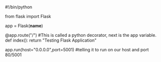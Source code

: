 #!/bin/python

from flask import Flask

app = Flask(__name__)

@app.route("/")
#This is called a python decorator, next is the app variable.
def index():
    return "Testing Flask Application"


app.run(host="0.0.0.0",port=5001)
#telling it to run on our host and port 80/5001 
